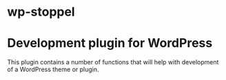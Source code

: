 wp-stoppel
==========

# Development plugin for WordPress

This plugin contains a number of functions that will help with development of a WordPress theme or plugin.
